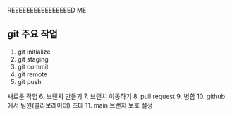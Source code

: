 REEEEEEEEEEEEEEEED ME
## git 주요 작업
1. git initialize
2. git staging
3. git commit
4. git remote
5. git push

새로운 작업
6. 브랜치 만들기
7. 브랜치 이동하기
8. pull request
9. 병합
10. github에서 팀원(콜라보레이터) 초대
11. main 브랜치 보호 설정
